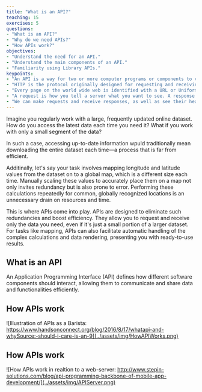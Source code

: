```yaml
---
title: "What is an API?"
teaching: 15
exercises: 5
questions:
- "What is an API?"
- "Why do we need APIs?"
- "How APIs work?"
objectives:
- "Understand the need for an API."
- "Understand the main components of an API."
- "Familiarity using Library APIs."
keypoints:
- "An API is a way for two or more computer programs or components to communicate with each other."
- "HTTP is the protocol originally designed for requesting and receiving Web pages, but now also used as the basis for a variety of APIs. HTTPS is the encrypted version of HTTP."
- "Every page on the world wide web is identified with a URL or Uniform Resource Locator."
- "A request is how you tell a server what you want to see. A response will either give you what you asked for, or tell you why the server can't do that. Both requests and responses have a header, and optionally a body."
- "We can make requests and receive responses, as well as see their headers, using `curl`."
---
```


Imagine you regularly work with a large, frequently updated online dataset. How do you access the latest data each time you need it? What if you work with only a small segment of the data?


In such a case, accessing up-to-date information wpuld traditionally mean downloading the entire dataset each time—a process that is far from efficient.

Additinally, let's say your task involves mapping longitude and latitude values from the dataset on to a global map, which is a different size each time. Manually scaling these values to accurately place them on a map not only invites redundancy but is also prone to error. Performing these calculations repeatedly for common, globally recognized locations is an unnecessary drain on resources and time.

This is where APIs come into play. APIs are designed to eliminate such redundancies and boost efficiency. They allow you to request and receive only the data you need, even if it's just a small portion of a larger dataset. For tasks like mapping, APIs can also facilitate automatic handling of the complex calculations and data rendering, presenting you with ready-to-use results.

## What is an API
An Application Programming Interface (API) defines how different software components should interact, allowing them to communicate and share data and functionalities efficiently.

## How APIs work

![Illustration of APIs as a Barista: https://www.handsonconnect.org/blog/2016/8/17/whatapi-and-whySource:-should-i-care-is-an-9](../assets/img/HowAPIWorks.png)


## How APIs work

![How APIs work in realtion to a web-server: http://www.stepin-solutions.com/blog/api-programming-backbone-of-mobile-app-development/](../assets/img/APIServer.png)